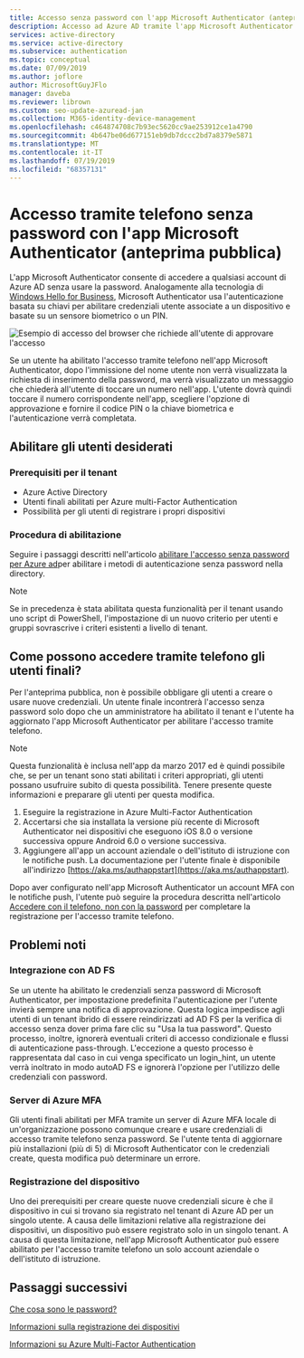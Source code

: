 ```yaml
---
title: Accesso senza password con l'app Microsoft Authenticator (anteprima)-Azure Active Directory
description: Accesso ad Azure AD tramite l'app Microsoft Authenticator senza usare la password (anteprima pubblica)
services: active-directory
ms.service: active-directory
ms.subservice: authentication
ms.topic: conceptual
ms.date: 07/09/2019
ms.author: joflore
author: MicrosoftGuyJFlo
manager: daveba
ms.reviewer: librown
ms.custom: seo-update-azuread-jan
ms.collection: M365-identity-device-management
ms.openlocfilehash: c464874708c7b93ec5620cc9ae253912ce1a4790
ms.sourcegitcommit: 4b647be06d677151eb9db7dccc2bd7a8379e5871
ms.translationtype: MT
ms.contentlocale: it-IT
ms.lasthandoff: 07/19/2019
ms.locfileid: "68357131"
---
```

# <a name="passwordless-phone-sign-in-with-the-microsoft-authenticator-app-public-preview"></a>Accesso tramite telefono senza password con l'app Microsoft Authenticator (anteprima pubblica)

L'app Microsoft Authenticator consente di accedere a qualsiasi account di Azure AD senza usare la password. Analogamente alla tecnologia di [Windows Hello for Business](/windows/security/identity-protection/hello-for-business/hello-identity-verification), Microsoft Authenticator usa l'autenticazione basata su chiavi per abilitare credenziali utente associate a un dispositivo e basate su un sensore biometrico o un PIN.

![Esempio di accesso del browser che richiede all'utente di approvare l'accesso](./media/howto-authentication-phone-sign-in/phone-sign-in-microsoft-authenticator-app.png)

Se un utente ha abilitato l'accesso tramite telefono nell'app Microsoft Authenticator, dopo l'immissione del nome utente non verrà visualizzata la richiesta di inserimento della password, ma verrà visualizzato un messaggio che chiederà all'utente di toccare un numero nell'app. L'utente dovrà quindi toccare il numero corrispondente nell'app, scegliere l'opzione di approvazione e fornire il codice PIN o la chiave biometrica e l'autenticazione verrà completata.

## <a name="enable-my-users"></a>Abilitare gli utenti desiderati

### <a name="tenant-prerequisites"></a>Prerequisiti per il tenant

* Azure Active Directory
* Utenti finali abilitati per Azure multi-Factor Authentication
* Possibilità per gli utenti di registrare i propri dispositivi

### <a name="steps-to-enable"></a>Procedura di abilitazione

Seguire i passaggi descritti nell'articolo [abilitare l'accesso senza password per Azure ad](howto-authentication-passwordless-enable.md#enable-new-passwordless-authentication-methods)per abilitare i metodi di autenticazione senza password nella directory.

> [!NOTE]
> Se in precedenza è stata abilitata questa funzionalità per il tenant usando uno script di PowerShell, l'impostazione di un nuovo criterio per utenti e gruppi sovrascrive i criteri esistenti a livello di tenant. 
>

## <a name="how-do-my-end-users-enable-phone-sign-in"></a>Come possono accedere tramite telefono gli utenti finali?

Per l'anteprima pubblica, non è possibile obbligare gli utenti a creare o usare nuove credenziali. Un utente finale incontrerà l'accesso senza password solo dopo che un amministratore ha abilitato il tenant e l'utente ha aggiornato l'app Microsoft Authenticator per abilitare l'accesso tramite telefono.

> [!NOTE]
> Questa funzionalità è inclusa nell'app da marzo 2017 ed è quindi possibile che, se per un tenant sono stati abilitati i criteri appropriati, gli utenti possano usufruire subito di questa possibilità. Tenere presente queste informazioni e preparare gli utenti per questa modifica.
>

1. Eseguire la registrazione in Azure Multi-Factor Authentication
1. Accertarsi che sia installata la versione più recente di Microsoft Authenticator nei dispositivi che eseguono iOS 8.0 o versione successiva oppure Android 6.0 o versione successiva.
1. Aggiungere all'app un account aziendale o dell'istituto di istruzione con le notifiche push. La documentazione per l'utente finale è disponibile all'indirizzo [https://aka.ms/authappstart](https://aka.ms/authappstart).

Dopo aver configurato nell'app Microsoft Authenticator un account MFA con le notifiche push, l'utente può seguire la procedura descritta nell'articolo [Accedere con il telefono, non con la password](../user-help/microsoft-authenticator-app-phone-signin-faq.md) per completare la registrazione per l'accesso tramite telefono.

## <a name="known-issues"></a>Problemi noti

### <a name="ad-fs-integration"></a>Integrazione con AD FS

Se un utente ha abilitato le credenziali senza password di Microsoft Authenticator, per impostazione predefinita l'autenticazione per l'utente invierà sempre una notifica di approvazione. Questa logica impedisce agli utenti di un tenant ibrido di essere reindirizzati ad AD FS per la verifica di accesso senza dover prima fare clic su "Usa la tua password". Questo processo, inoltre, ignorerà eventuali criteri di accesso condizionale e flussi di autenticazione pass-through. L'eccezione a questo processo è rappresentata dal caso in cui venga specificato un login_hint, un utente verrà inoltrato in modo autoAD FS e ignorerà l'opzione per l'utilizzo delle credenziali con password.

### <a name="azure-mfa-server"></a>Server di Azure MFA

Gli utenti finali abilitati per MFA tramite un server di Azure MFA locale di un'organizzazione possono comunque creare e usare credenziali di accesso tramite telefono senza password. Se l'utente tenta di aggiornare più installazioni (più di 5) di Microsoft Authenticator con le credenziali create, questa modifica può determinare un errore.  

### <a name="device-registration"></a>Registrazione del dispositivo

Uno dei prerequisiti per creare queste nuove credenziali sicure è che il dispositivo in cui si trovano sia registrato nel tenant di Azure AD per un singolo utente. A causa delle limitazioni relative alla registrazione dei dispositivi, un dispositivo può essere registrato solo in un singolo tenant. A causa di questa limitazione, nell'app Microsoft Authenticator può essere abilitato per l'accesso tramite telefono un solo account aziendale o dell'istituto di istruzione.

## <a name="next-steps"></a>Passaggi successivi

[Che cosa sono le password?](concept-authentication-passwordless.md)

[Informazioni sulla registrazione dei dispositivi](../devices/overview.md#getting-devices-in-azure-ad)

[Informazioni su Azure Multi-Factor Authentication](../authentication/howto-mfa-getstarted.md)
